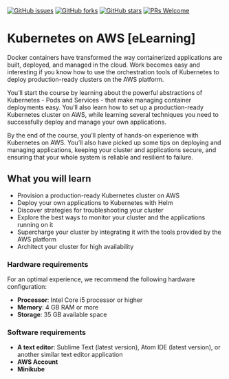 [![GitHub issues](https://img.shields.io/github/issues/TrainingByPackt/Kubernetes-on-AWS-eLearning.svg)](https://github.com/TrainingByPackt/Kubernetes-on-AWS-eLearning/issues)
[![GitHub forks](https://img.shields.io/github/forks/TrainingByPackt/Kubernetes-on-AWS-eLearning.svg)](https://github.com/TrainingByPackt/Kubernetes-on-AWS-eLearning/network)
[![GitHub stars](https://img.shields.io/github/stars/Kubernetes-on-AWS-eLearning.svg)](https://github.com/TrainingByPackt/Kubernetes-on-AWS-eLearning/stargazers)
[![PRs Welcome](https://img.shields.io/badge/PRs-welcome-brightgreen.svg)](https://github.com/TrainingByPackt/Kubernetes-on-AWS-eLearning/pulls)

# Kubernetes on AWS [eLearning]
Docker containers have transformed the way containerized applications are built, deployed, and managed in the cloud. Work becomes easy and interesting if you know how to use the orchestration tools of Kubernetes to deploy production-ready clusters on the AWS platform. 

You’ll start the course by learning about the powerful abstractions of Kubernetes - Pods and Services - that make managing container deployments easy. You’ll also learn how to set up a production-ready Kubernetes cluster on AWS, while learning several techniques you need to successfully deploy and manage your own applications.

By the end of the course, you’ll plenty of hands-on experience with Kubernetes on AWS. You’ll also have picked up some tips on deploying and managing applications, keeping your cluster and applications secure, and ensuring that your whole system is reliable and resilient to failure.



## What you will learn
* Provision a production-ready Kubernetes cluster on AWS
* Deploy your own applications to Kubernetes with Helm
* Discover strategies for troubleshooting your cluster
* Explore the best ways to monitor your cluster and the applications running on it
* Supercharge your cluster by integrating it with the tools provided by the AWS platform
* Architect your cluster for high availability



### Hardware requirements
For an optimal experience, we recommend the following hardware configuration:
* **Processor**: Intel Core i5 processor or higher
* **Memory**: 4 GB RAM or more
* **Storage**: 35 GB available space



### Software requirements
*	**A text editor**:  Sublime Text (latest version), Atom IDE (latest version), or another similar text editor application
*	**AWS Account**
*	**Minikube**
